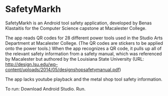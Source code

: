 # SafetyMarkh
SafetyMarkh is an Android tool safety application,
developed by Benas Klastaitis for the Computer Science capstone at Macalester College.

The app reads QR codes for 28 different power tools used in the Studio Arts Department at Macalester College.
(The QR codes are stickers to be applied onto the power tools.) When the app recognizes a QR code,
it pulls up all of the relevant safety information from a safety manual, which was referenced by Macalester but authored by
the Louisiana State University (URL: http://design.lsu.edu/wp-content/uploads/2014/05/designshopsafetymanual.pdf)

The app lacks youtube playback and the metal shop tool safety information.

To run: Download Android Studio. Run.
